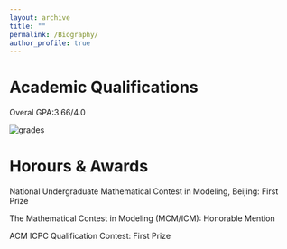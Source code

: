 ```yaml
---
layout: archive
title: ""
permalink: /Biography/
author_profile: true
---
```


Academic Qualifications
======
Overal GPA:3.66/4.0

![grades](https://github.com/dukang4655/dukang4655.github.io/master/images/grades.png)



Horours & Awards
======
National Undergraduate Mathematical Contest in Modeling, Beijing: First Prize

The Mathematical Contest in Modeling (MCM/ICM): Honorable Mention

ACM ICPC Qualification Contest: First Prize
